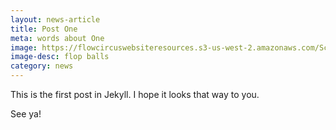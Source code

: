 ```yaml
---
layout: news-article
title: Post One
meta: words about One
image: https://flowcircuswebsiteresources.s3-us-west-2.amazonaws.com/School+Flop+Balls.jpg
image-desc: flop balls
category: news 
---
```


This is the first post in Jekyll. I hope it looks that way to you.

See ya!